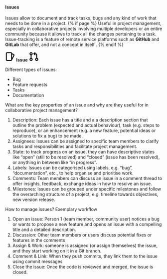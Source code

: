 #### Issues

Issues allow to document and track tasks, bugs and any kind of work that needs to be done in a project.
{% if page %}
Useful in project management, especially in collaborative projects involving multiple developers or an entire community because it allows to track all the changes pertaining to a task.
Issue-tracking is a feature of remote service platforms such as <i class="fab fa-github"></i> **GitHub** and <i class="fab fa-gitlab"></i> **GitLab** that offer, and not a  concept in itself <i class="fab fa-git"></i>.
{% endif %}

**![issue](./icons/issue.svg) Issue**
**![mp_request](./icons/mp_request.svg)**

Different types of issues:
- Bug
- Feature requests
- Tasks
- Documentation


What are the key properties of an issue and why are they useful for in collaborative project management?

1. Description: Each issue has a title and a a description section that outline the problem (expected and actual behaviour), task (e.g. steps to reproduce), or an enhancement (e.g. a new feature, potential ideas or solutions to fix a bug) to be made. 
2. Assignees: Issues can be assigned to specific team members to clarify tasks and responsibilities and facilitate project management. 
3. State: to track progress on an issue, they can have descriptive states like “open” (still to be resolved) and “closed” (issue has been resolved), or anything in between like “in progress”.
4. Labels: Issues can be categorised using labels, e.g. “bug”, “documentation”, etc., to help organise and prioritise work.
5. Comments: Team members can discuss an issue in a comment thread to offer insights, feedback, exchange ideas in how to resolve an issue.
6. Milestones: Issues can be grouped under specific milestones and follow the overarching structure of a project, e.g. timeline towards objectives, new version release. 


How to manage issues? Exemplary workflow

1. Open an issue: Person 1 (team member, community user) notices a bug or wants to propose a new feature and opens an issue with a compelling title and a detailed description. 
2. Discussion: Other team members or users discuss potential fixes or features in the comments
3. Assign & Work: someone is assigned (or assign themselves) the issue, and they start working on it in a Git branch. 
4. Comment & Link: When they push commits, they link them to the issue using commit messages
5. Close the issue: Once the code is reviewed and merged, the issue is closed. 
